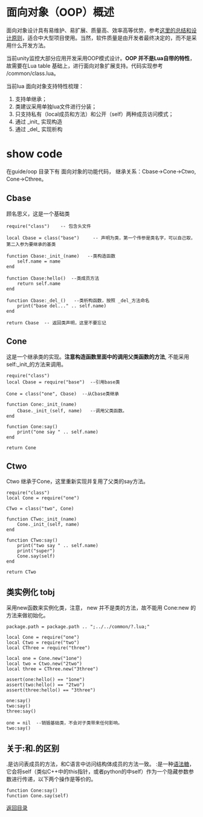 # 面向对象（OOP）概述

面向对象设计具有易维护、易扩展、质量高、效率高等优势，参考[这里的总结和设计原则](https://www.cnblogs.com/sun_moon_earth/archive/2008/07/21/1247512.html)，适合中大型项目使用。当然，软件质量是由开发者最终决定的，而不是采用什么开发方法。

当前unity监控大部分应用开发采用OOP模式设计。**OOP 并不是Lua自带的特性**，故需要在Lua table 基础上，进行面向对象扩展支持。代码实现参考 /common/class.lua。

当前lua 面向对象支持特性梳理：

1. 支持单继承；
2. 类建议采用单独lua文件进行分装；
3. 只支持私有（local成员和方法）和公开（self）两种成员访问模式；
4. 通过 \_init\_ 实现构造
5. 通过 \_del\_ 实现析构

# show code

在guide/oop 目录下有 面向对象的功能代码， 继承关系：Cbase->Cone->Ctwo, Cone->Cthree。

## Cbase

顾名思义，这是一个基础类

	require("class")    -- 包含头文件
	
	local Cbase = class("base")     -- 声明为类，第一个传参是类名字，可以自己取，第二入参为要继承的基类
	
	function Cbase:_init_(name)   --类构造函数
	    self.name = name
	end
	
	function Cbase:hello()  --类成员方法
	    return self.name
	end
	
	function Cbase:_del_()   --类析构函数，按照 _del_方法命名
	    print("base del..." .. self.name)
	end

	return Cbase  -- 返回类声明，这里不要忘记
		

## Cone

这是一个继承类的实现。**注意构造函数里面中的调用父类函数的方法**, 不能采用 self:_init_的方法来调用。

	require("class")
	local Cbase = require("base")  --引用base类
	
	Cone = class("one", Cbase)  --从Cbase类继承
	
	function Cone:_init_(name)
	    Cbase._init_(self, name)   --调用父类函数。
	end

	function Cone:say()
	    print("one say " .. self.name)
	end
	
	return Cone


## Ctwo

Ctwo 继承于Cone，这里重新实现并复用了父类的say方法。

	require("class")
	local Cone = require("one")
	
	CTwo = class("two", Cone)
	
	function CTwo:_init_(name)
	    Cone._init_(self, name)
	end
	
	function CTwo:say()
	    print("two say " .. self.name)
	    print("super")
	    Cone.say(self)
	end
	
	return CTwo
	
## 类实例化 tobj

采用new函数来实例化类，注意， new 并不是类的方法，故不能用 Cone:new 的方法来做初始化。

	package.path = package.path .. ";../../common/?.lua;"
	
	local Cone = require("one")
	local Ctwo = require("two")
	local CThree = require("three")
	
	local one = Cone.new("1one")
	local two = Ctwo.new("2two")
	local three = CThree.new("3three")
	
	assert(one:hello() == "1one")
	assert(two:hello() == "2two")
	assert(three:hello() == "3three")
	
	one:say()
	two:say()
	three:say()
	
	one = nil  --销毁基础类，不会对子类带来任何影响。
	two:say()

## 关于:和.的区别

.是访问表成员的方法，和C语言中访问结构体成员的方法一致。
:是一种[语法糖](https://baike.baidu.com/item/%E8%AF%AD%E6%B3%95%E7%B3%96/5247005)，它会将self（类似C++中的this指针，或者python的中self）作为一个隐藏参数参数进行传递，以下两个操作是等价的。

	function Cone:say()
	function Cone.say(self)

[返回目录](/guide)
